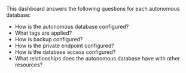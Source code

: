 This dashboard answers the following questions for each autonomous database:

- How is the autonomous database configured?
- What tags are applied?
- How is backup configured?
- How is the private endpoint configured?
- How is the database access configured?
- What relationships does the autonomous database have with other resources?
